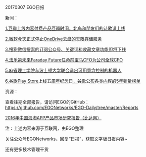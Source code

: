 20170307 EGO日报

新闻：

[1.豆瓣上线内容付费产品豆瓣时间，北岛和朋友们的诗歌课上线](http://tech.qq.com/a/20170307/014343.htm)

[2.微软今天正式停止OneDrive云盘的无限存储服务](http://news.mydrivers.com/1/522/522395.htm)

[3.搜狗微信搜索的订阅公众号、关键词和收藏文章功能即将下线](http://www.tmtpost.com/2578037.html)

[4.法乐第未来Faraday Future任命前宝马CFO为公司全球CFO](http://www.cnbeta.com/articles/tech/590441.htm)

[5.麻省理工学院与波士顿大学联合造出可用意念控制的机器人](http://www.pingwest.com/wire/mitrobot/)

[6.谷歌Play Store上线五周年纪念日，谷歌公布各类内容的5年销量榜单](http://tech.qq.com/a/20170307/028997.htm)

资源：

查看往期全部报告，请访问EGO的GitHub：https://github.com/EGONetworks/EGO-Daily/tree/master/Reports

[2016年中国海淘APP产品市场研究报告（比达网）](http://t.cn/Rip3nAy)

注：上述内容来源于互联网，由EGO整理

关注公众号EGONetworks，回复“日报”，获取文字版日报内容~

还有更多技术管理干货
